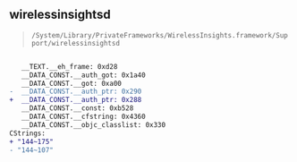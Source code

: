 ## wirelessinsightsd

> `/System/Library/PrivateFrameworks/WirelessInsights.framework/Support/wirelessinsightsd`

```diff

   __TEXT.__eh_frame: 0xd28
   __DATA_CONST.__auth_got: 0x1a40
   __DATA_CONST.__got: 0xa00
-  __DATA_CONST.__auth_ptr: 0x290
+  __DATA_CONST.__auth_ptr: 0x288
   __DATA_CONST.__const: 0xb528
   __DATA_CONST.__cfstring: 0x4360
   __DATA_CONST.__objc_classlist: 0x330
CStrings:
+ "144~175"
- "144~107"

```
